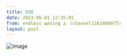 ```yaml
---
title: 938
date: 2023-06-01 12:35:01
from: endless шизing ⍼ (channel1162404975)
layout: post
---
```


![image](photos/photo_83@01-06-2023_12-35-01.jpg)


